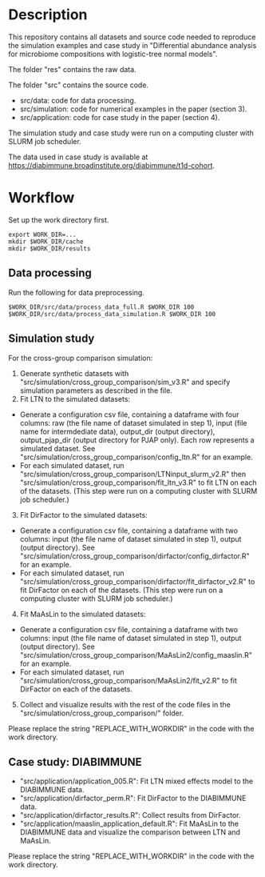 # Description

This repository contains all datasets and source code needed to reproduce the simulation examples and case study in "Differential abundance analysis for microbiome compositions with logistic-tree normal models".

The folder "res" contains the raw data.

The folder "src" contains the source code. 
- src/data: code for data processing.
- src/simulation: code for numerical examples in the paper (section 3).
- src/application: code for case study in the paper (section 4).

The simulation study and case study were run on a computing cluster with SLURM job scheduler.

The data used in case study is available at https://diabimmune.broadinstitute.org/diabimmune/t1d-cohort. 

# Workflow

Set up the work directory first. 
```
export WORK_DIR=...
mkdir $WORK_DIR/cache
mkdir $WORK_DIR/results
```

## Data processing

Run the following for data preprocessing.

```
$WORK_DIR/src/data/process_data_full.R $WORK_DIR 100
$WORK_DIR/src/data/process_data_simulation.R $WORK_DIR 100
```

## Simulation study

For the cross-group comparison simulation:
1. Generate synthetic datasets with "src/simulation/cross_group_comparison/sim_v3.R" and specify simulation parameters as described in the file.
2. Fit LTN to the simulated datasets:
- Generate a configuration csv file, containing a dataframe with four columns: raw (the file name of dataset simulated in step 1), input (file name for intermdediate data), output_dir (output directory), output_pjap_dir (output directory for PJAP only). Each row represents a simulated dataset. See "src/simulation/cross_group_comparison/config_ltn.R" for an example.
- For each simulated dataset, run "src/simulation/cross_group_comparison/LTNinput_slurm_v2.R" then "src/simulation/cross_group_comparison/fit_ltn_v3.R" to fit LTN on each of the datasets. (This step were run on a computing cluster with SLURM job scheduler.)
3. Fit DirFactor to the simulated datasets:
- Generate a configuration csv file, containing a dataframe with two columns: input (the file name of dataset simulated in step 1), output (output directory). See "src/simulation/cross_group_comparison/dirfactor/config_dirfactor.R" for an example. 
- For each simulated dataset, run "src/simulation/cross_group_comparison/dirfactor/fit_dirfactor_v2.R" to fit DirFactor on each of the datasets. (This step were run on a computing cluster with SLURM job scheduler.)
4. Fit MaAsLin to the simulated datasets:
- Generate a configuration csv file, containing a dataframe with two columns: input (the file name of dataset simulated in step 1), output (output directory). See "src/simulation/cross_group_comparison/MaAsLin2/config_maaslin.R" for an example. 
- For each simulated dataset, run "src/simulation/cross_group_comparison/MaAsLin2/fit_v2.R" to fit DirFactor on each of the datasets. 
5. Collect and visualize results with the rest of the code files in the "src/simulation/cross_group_comparison/" folder.

Please replace the string "REPLACE_WITH_WORKDIR" in the code with the work directory. 

## Case study: DIABIMMUNE 

- "src/application/application_005.R": Fit LTN mixed effects model to the DIABIMMUNE data.
- "src/application/dirfactor_perm.R": Fit DirFactor to the DIABIMMUNE data.
- "src/application/dirfactor_results.R": Collect results from DirFactor.
- "src/application/maaslin_application_default.R": Fit MaAsLin to the DIABIMMUNE data and visualize the comparison between LTN and MaAsLin. 

Please replace the string "REPLACE_WITH_WORKDIR" in the code with the work directory. 






